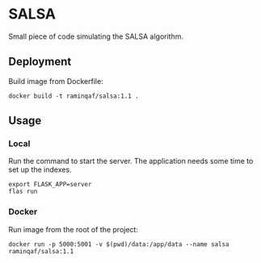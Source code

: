 # SALSA
Small piece of code simulating the SALSA algorithm.
## Deployment
Build image from Dockerfile:
```shell
docker build -t raminqaf/salsa:1.1 .
```
## Usage
### Local
Run the command to start the server. The application needs some time to set up the indexes.
```shell
export FLASK_APP=server
flas run
```
### Docker
Run image from the root of the project:
```shell
docker run -p 5000:5001 -v $(pwd)/data:/app/data --name salsa raminqaf/salsa:1.1
```
